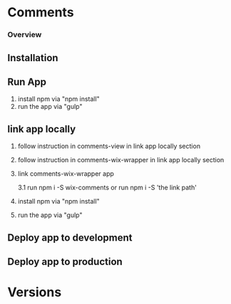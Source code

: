 # Comments


### **Overview**


## Installation


## Run App
1. install npm via "npm install"
2. run the app via "gulp"

## link app locally
1. follow instruction in comments-view in link app locally section
2. follow instruction in comments-wix-wrapper in link app locally section
3. link comments-wix-wrapper app

   3.1 run npm i -S wix-comments or run npm i -S 'the link path'

4. install npm via "npm install"
5. run the app via "gulp"



## Deploy app to development


## Deploy app to production


# Versions

